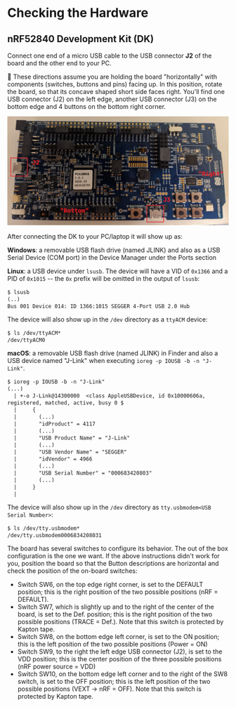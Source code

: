 # Checking the Hardware

## nRF52840 Development Kit (DK)

Connect one end of a micro USB cable to the USB connector **J2** of the board and the other end to your PC.

💬 These directions assume you are holding the board "horizontally" with components (switches, buttons and pins) facing up. In this position, rotate the board, so that its concave shaped short side faces right. You'll find one USB connector (J2) on the left edge, another USB connector (J3) on the bottom edge and 4 buttons on the bottom right corner.


![Labelled Diagram of the nRF52840 Development Kit (DK)](img/dk_labelled.jpg)

After connecting the DK to your PC/laptop it will show up as:

**Windows**: a removable USB flash drive (named JLINK) and also as a USB Serial Device (COM port) in the Device Manager under the Ports section

**Linux**: a USB device under `lsusb`. The device will have a VID of `0x1366` and a PID of `0x1015`  -- the `0x` prefix will be omitted in the output of `lsusb`:

``` console
$ lsusb
(..)
Bus 001 Device 014: ID 1366:1015 SEGGER 4-Port USB 2.0 Hub
```

The device will also show up in the `/dev` directory as a `ttyACM` device:

``` console
$ ls /dev/ttyACM*
/dev/ttyACM0
```

**macOS**: a removable USB flash drive (named JLINK) in Finder and also a USB device named "J-Link" when executing `ioreg -p IOUSB -b -n "J-Link"`.

``` console
$ ioreg -p IOUSB -b -n "J-Link"
(...)
  | +-o J-Link@14300000  <class AppleUSBDevice, id 0x10000606a, registered, matched, active, busy 0 $
  |     {
  |       (...)
  |       "idProduct" = 4117
  |       (...)
  |       "USB Product Name" = "J-Link"
  |       (...)
  |       "USB Vendor Name" = "SEGGER"
  |       "idVendor" = 4966
  |       (...)
  |       "USB Serial Number" = "000683420803"
  |       (...)
  |     }
  |
```

The device will also show up in the `/dev` directory as `tty.usbmodem<USB Serial Number>`:

``` console
$ ls /dev/tty.usbmodem*
/dev/tty.usbmodem0006834208031
```

The board has several switches to configure its behavior. The out of the box configuration is the one we want. If the above instructions didn't work for you, position the board so that the Button descriptions are horizontal and check the position of the on-board switches:

- Switch SW6, on the top edge right corner, is set to the DEFAULT position; this is the right position of the two possible positions (nRF = DEFAULT).
- Switch SW7, which is slightly up and to the right of the center of the board, is set to the Def. position; this is the right position of the two possible positions (TRACE = Def.). Note that this switch is protected by Kapton tape.
- Switch SW8, on the bottom edge left corner, is set to the ON position; this is the left position of the two possible positions (Power = ON)
- Switch SW9, to the right the left edge USB connector (J2), is set to the VDD position; this is the center position of the three possible positions (nRF power source = VDD)
- Switch SW10, on the bottom edge left corner and to the right of the SW8 switch, is set to the OFF position; this is the left position of the two possible positions (VEXT -> nRF = OFF). Note that this switch is protected by Kapton tape.
